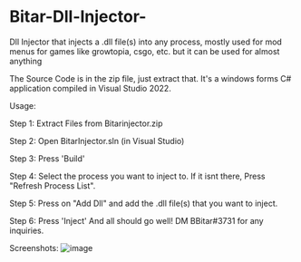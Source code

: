 # Bitar-Dll-Injector-
Dll Injector that injects a .dll file(s) into any process, mostly used for mod menus for games like growtopia, csgo, etc. but it can be used for almost anything


The Source Code is in the zip file, just extract that. It's a windows forms C# application compiled in Visual Studio 2022.

Usage:

Step 1:
Extract Files from Bitarinjector.zip

Step 2:
Open BitarInjector.sln (in Visual Studio)

Step 3:
Press 'Build'

Step 4:
Select the process you want to inject to. If it isnt there, Press "Refresh Process List".

Step 5:
Press on "Add Dll" and add the .dll file(s) that you want to inject.

Step 6: 
Press 'Inject' And all should go well! DM BBitar#3731 for any inquiries.


Screenshots:
![image](https://user-images.githubusercontent.com/68905755/222987017-654feec7-0d8b-44c9-aa79-970c1f5f3d41.png)


